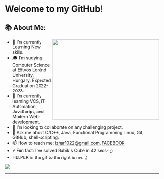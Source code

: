 # Welcome to my GitHub! 
## 📚 About Me:
<a href="https://github.com/izitPro/"><img align="right" width="350" height="263" src="https://github.com/threepoint14159265359/threepoint14159265359/blob/master/misc/prof.gif"></a>
  - 🔭 I’m currently Learning New skills. 
  - 🎓 I'm sudying Computer Science at Eötvös Loránd University, Hungary. Expected Graduation 2022-2023. 
  - 🌱 I’m currently learning VCS, IT Automation, JavaScript, and Modern Web-development. 
  - 👯 I’m looking to collaborate on any challenging project. 
  - 💬 Ask me about C/C++, Java, Functional Programming, linux, Git, GitHub, shell-scripting.
  - 📫 How to reach me: izhar1022@gmail.com, <a href="https://www.facebook.com/izharhussain110/"> FACEBOOK </a> 
  - ⚡ Fun fact: I've solved Rubik's Cube in 42 secs- ;)
  - HELPER in the gif to the right is me. ;)


<a href="https://github.com/threepoint14159265359"> <img src="https://komarev.com/ghpvc/?username=threepoint14159265359&label=Profile+Views&color=2e8b57&style=flat" /></a>
<hr>

<a href="https://github-profile-trophy.vercel.app/?username=threepoint14159265359&theme=onedark"> <a href="https://github.com/ryo-ma/github-profile-trophy"> </a></a>



